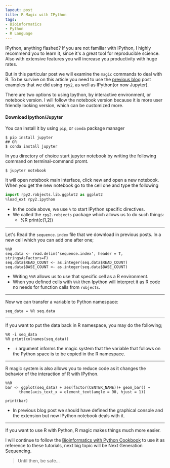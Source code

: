 ```yaml
---
layout: post
title: R Magic with IPython
tags:
- Bioinformatics
- Python
- R Language
---
```


IPython, anything flashed? If you are not familiar with IPython, I highly recommend you to learn it, since it's a great tool for reproducible science. Also with extensive features you will increase you productivity with huge rates.

But in this particular post we will examine the ```magic``` commands to deal with R. To be survive on this article you need to use the [previous blog](http://eneskemalergin.github.io/2015/09/18/Interfacing_with_R_via_rpy2/) post examples that we did using ```rpy2```, as well as IPython(or now Jupyter).

There are two options to using Ipython, by interactive environment, or notebook version. I will follow the notebook version because it is more user friendly looking version, which can be customized more.

#### Download Ipython/Jupyter

You can install it by using ```pip```, or ```conda``` package manager

```
$ pip install jupyter
## OR
$ conda install jupyter
```

In you directory of choice start jupyter notebook by writing the following command on terminal-command promt.

```
$ jupyter notebook
```

It will open notebook main interface, click new and open a new notebook. When you get the new notebook go to the cell one and type the following

```Python
import rpy2.robjects.lib.ggplot2 as ggplot2
%load_ext rpy2.ipython
```

- In the code above, we use ```%``` to start IPython specific directives.
- We called the ```rpy2.robjects``` package which allows us to do such things:
  - %R print(c(1,2))

---

Let's Read the ```sequence.index``` file that we download in previous posts. In a new cell which you can add one after one;

```
%%R
seq.data <- read.delim('sequence.index', header = T, stringsAsFactors=F)
seq.data$READ_COUNT <- as.integer(seq.data$READ_COUNT)
seq.data$BASE_COUNT <- as.integer(seq.data$BASE_COUNT)
```

- Writing ```%%R``` allows us to use that specific cell as a R environment.
- When you defined cells with ```%%R``` then Ipython will interpret it as R code no needs for function calls from ```robjects```.

---

Now we can transfer a variable to Python namespace:

```
seq_data = %R seq.data
```

---

If you want to put the data back in R namespace, you may do the following;

```
%R -i seq_data
%R print(colnames(seq_data))
```

- ```-i``` argument informs the magic system that the variable that follows on the Python space is to be copied in the R namespace.

---

R magic system is also allows you to reduce code as it changes the behavior of the interaction of R with IPython.

```
%%R
bar <- ggplot(seq_data) + aes(factor(CENTER_NAME))+ geom_bar() +
      theme(axis_text_x = element_text(angle = 90, hjust = 1))

print(bar)
```

- In previous blog post we should have defined the graphical console and the extension but now IPython notebook deals with it.

---

If you want to use R with Python, R magic makes things much more easier.

I will continue to follow the [Bioinformatics with Python Cookbook](http://www.amazon.com/Bioinformatics-Python-Cookbook-Tiago-Antao/dp/1782175113) to use it as reference to these tutorials, next big topic will be Next Generation Sequencing.

> Until then, be safe...

